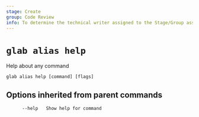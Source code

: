```yaml
---
stage: Create
group: Code Review
info: To determine the technical writer assigned to the Stage/Group associated with this page, see https://about.gitlab.com/handbook/product/ux/technical-writing/#assignments
---
```


<!--
This documentation is auto generated by a script.
Please do not edit this file directly. Run `make gen-docs` instead.
-->

# `glab alias help`

Help about any command

```plaintext
glab alias help [command] [flags]
```

## Options inherited from parent commands

```plaintext
      --help   Show help for command
```
